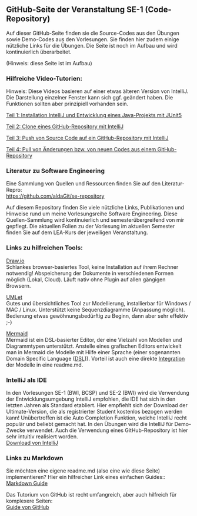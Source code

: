 ## GitHub-Seite der Veranstaltung SE-1 (Code-Repository)

Auf dieser GitHub-Seite finden sie die Source-Codes aus den Übungen sowie Demo-Codes aus den Vorlesungen. Sie finden hier zudem einige nützliche Links für die Übungen.
Die Seite ist noch im Aufbau und wird kontinuierlich überarbeitet.

(Hinweis: diese Seite ist im Aufbau)

### Hilfreiche Video-Tutorien:

Hinweis: Diese Videos basieren auf einer etwas älteren Version von IntelliJ. Die Darstellung einzelner Fenster kann sich ggf. geändert haben. Die Funktionen sollten aber prinzipiell vorhanden sein.

[Teil 1: Installation IntelliJ und Entwicklung eines Java-Projekts mit JUnit5](https://www.youtube.com/watch?v=TNtRpkdW64s )

[Teil 2: Clone eines GitHub-Repository mit IntelliJ](https://www.youtube.com/watch?v=5nr4c3pwu3g)

[Teil 3: Push von Source Code auf ein GitHub-Repository mit IntelliJ](https://www.youtube.com/watch?v=PbGiYUR9q0A)

[Teil 4: Pull von Änderungen bzw. von neuen Codes aus einem GitHub-Repository ](https://www.youtube.com/watch?v=I4L0k33TNQ4)

### Literatur zu Software Engineering
Eine Sammlung von Quellen und Ressourcen finden Sie auf den Literatur-Repro: <br>
https://github.com/aldaGit/se-repository

Auf diesem Repository finden Sie viele nützliche Links, Publikationen und Hinweise rund um meine Vorlesungsreihe Software Engineering. Diese Quellen-Sammlung wird kontinuierlich und semesterübergreifend von mir gepflegt. Die aktuellen Folien zu der Vorlesung im aktuellen Semester finden Sie auf dem LEA-Kurs der jeweiligen Veranstaltung.


### Links zu hilfreichen Tools:

[Draw.io](https://app.diagrams.net/) <br>
Schlankes browser-basiertes Tool, keine Installation auf ihrem Rechner notwendig! Abspeicherung der Dokumente in verschiedenen Formen möglich (Lokal, Cloud). Läuft nativ ohne Plugin auf allen gängigen Browsern.

[UMLet](http://www.umlet.com/) <br>
Gutes und übersichtliches Tool zur Modellierung, installierbar für Windows / MAC / Linux.
Unterstützt keine Sequenzdiagramme (Anpassung möglich). Bedienung etwas gewöhnungsbedürftig zu Beginn, dann aber sehr effektiv ;-)

[Mermaid](https://mermaid.js.org/syntax/classDiagram.html) <br>
Mermaid ist ein DSL-basierter Editor, der eine Vielzahl von Modellen und Diagrammtypen unterstützt. Anstelle eines grafischen Editors entwickelt man in Mermaid die Modelle mit Hilfe einer Sprache (einer sogenannten Domain Specific Language ([DSL](https://martinfowler.com/dsl.html))). Vorteil ist auch eine direkte [Integration](https://github.blog/2022-02-14-include-diagrams-markdown-files-mermaid/) der Modelle in eine readme.md.



### IntelliJ als IDE
In den Vorlesungen SE-1 (BWI, BCSP) und SE-2 (BWI) wird die Verwendung der Entwicklungsumgebung IntelliJ empfohlen, die IDE hat sich in den letzten Jahren als Standard etabliert. Hier empfiehlt sich der Download der Ultimate-Version, die als registrierter Student kostenlos bezogen werden kann! Unübertroffen ist die Auto Completion Funktion, welche IntelliJ recht populär und beliebt gemacht hat. In den Übungen wird die IntelliJ für Demo-Zwecke verwendet. Auch die Verwendung eines GitHub-Repository ist hier sehr intuitiv realisiert worden.
<br>
[Download von IntelliJ](https://www.jetbrains.com/idea/)

### Links zu Markdown

Sie möchten eine eigene readme.md (also eine wie diese Seite) implementieren? Hier ein hilfreicher Link eines einfachen Guides::
<br>
[Markdown Guide](https://www.markdownguide.org/basic-syntax/)

Das Tutorium von GitHub ist recht umfangreich, aber auch hilfreich für komplexere Seiten: <br>
[Guide von GitHub](https://docs.github.com/de/get-started/writing-on-github/getting-started-with-writing-and-formatting-on-github/basic-writing-and-formatting-syntax)







